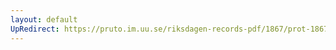 ```yaml
---
layout: default
UpRedirect: https://pruto.im.uu.se/riksdagen-records-pdf/1867/prot-1867--ak--416/prot-1867--ak--416_021.pdf
---
```

